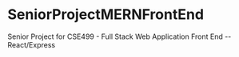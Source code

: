 # SeniorProjectMERNFrontEnd
Senior Project for CSE499 - Full Stack Web Application Front End -- React/Express
